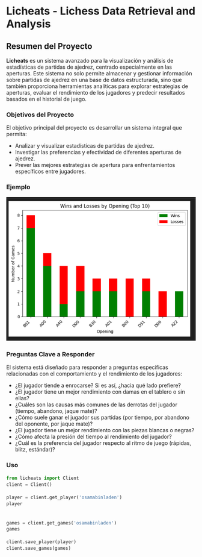 # Licheats - Lichess Data Retrieval and Analysis

## Resumen del Proyecto

**Licheats** es un sistema avanzado para la visualización y análisis de estadísticas de partidas de ajedrez, centrado especialmente en las aperturas. Este sistema no solo permite almacenar y gestionar información sobre partidas de ajedrez en una base de datos estructurada, sino que también proporciona herramientas analíticas para explorar estrategias de aperturas, evaluar el rendimiento de los jugadores y predecir resultados basados en el historial de juego.

### Objetivos del Proyecto

El objetivo principal del proyecto es desarrollar un sistema integral que permita:
- Analizar y visualizar estadísticas de partidas de ajedrez.
- Investigar las preferencias y efectividad de diferentes aperturas de ajedrez.
- Prever las mejores estrategias de apertura para enfrentamientos específicos entre jugadores.


### Ejemplo
![Sample Plot](resources/sample_plot.png)

### Preguntas Clave a Responder

El sistema está diseñado para responder a preguntas específicas relacionadas con el comportamiento y el rendimiento de los jugadores:
- ¿El jugador tiende a enrocarse? Si es así, ¿hacia qué lado prefiere?
- ¿El jugador tiene un mejor rendimiento con damas en el tablero o sin ellas?
- ¿Cuáles son las causas más comunes de las derrotas del jugador (tiempo, abandono, jaque mate)?
- ¿Cómo suele ganar el jugador sus partidas (por tiempo, por abandono del oponente, por jaque mate)?
- ¿El jugador tiene un mejor rendimiento con las piezas blancas o negras?
- ¿Cómo afecta la presión del tiempo al rendimiento del jugador?
- ¿Cuál es la preferencia del jugador respecto al ritmo de juego (rápidas, blitz, estándar)?


### Uso

```python
from licheats import Client
client = Client()

player = client.get_player('osamabinladen')
player


games = client.get_games('osamabinladen')
games

client.save_player(player)
client.save_games(games)
``````